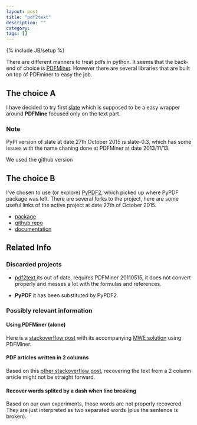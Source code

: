 ```yaml
---
layout: post
title: "pdf2text"
description: ""
category: 
tags: []
---
```

{% include JB/setup %}

There are different manners to treat pdfs in python. It seems that the back-end of choice is [PDFMiner](https://github.com/euske/pdfminer). However there are several libraries that are built on top of PDFminer to easy the job.

## The choice A
I have decided to try first [slate](https://github.com/timClicks/slate) which is supposed to be a easy wrapper around **PDFMine** focused only on the text part.

### Note
PyPI version of slate at date 27th October 2015 is slate-0.3, which has some issues with the name chaning done at PDFMiner at date 2013/11/13.

We used the github version

## The choice B
I've chosen to use (or explore) [PyPDF2](http://mstamy2.github.io/PyPDF2/), which picked up where PyPDF package was left. There are several forks to the project, here are some useful links of the active project at date 27th of October 2015.

- [package](https://pypi.python.org/pypi/PyPDF2)
- [github repo](https://github.com/mstamy2/PyPDF2)
- [documentation](http://pythonhosted.org/PyPDF2/)



## Related Info

### Discarded projects
- [ pdf2text ](https://github.com/syllabs/pdf2text) its out of date, requires PDFMiner 20110515, it does not convert properly and messes a lot with the formulas and references.

- **PyPDF** it has been substituted by PyPDF2.


### Possibly relevant information

#### Using PDFMiner (alone)

Here is a [stackoverflow post](http://stackoverflow.com/questions/5725278/python-help-using-pdfminer-as-a-library) with its accompanying [MWE solution](https://gist.github.com/jmcarp/7105045) using PDFMiner.

#### PDF articles written in 2 columns
Based on this [other stackoverflow post](http://stackoverflow.com/questions/32471587/how-to-convert-double-column-pdf-to-word-using-python), recovering the text from a 2 column article might not be straight forward.

#### Recover words splited by a dash when line breaking
Based on our own experiments, those words are not properly recovered. They are just interpreted as two separated words (plus the sentence is broken).
